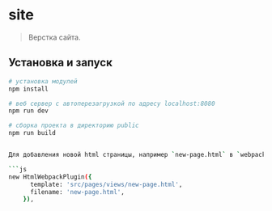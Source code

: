 # site

> Верстка сайта.

## Установка и запуск

````bash
# установка модулей
npm install

# веб сервер с автоперезагрузкой по адресу localhost:8080
npm run dev

# сборка проекта в директорию public
npm run build


Для добавления новой html страницы, например `new-page.html` в `webpack.config.js` нужно добавить в `plugins` новый инстанс `HtmlWebpackPlugin`:

```js
new HtmlWebpackPlugin({
      template: 'src/pages/views/new-page.html',
      filename: 'new-page.html',
    }),
````

